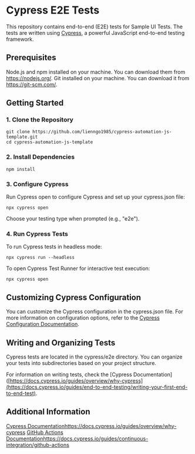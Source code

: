 # Cypress E2E Tests
This repository contains end-to-end (E2E) tests for Sample UI Tests. The tests are written using [Cypress](https://cypress.io/), a powerful JavaScript end-to-end testing framework.

## Prerequisites
Node.js and npm installed on your machine. You can download them from https://nodejs.org/.
Git installed on your machine. You can download it from https://git-scm.com/.
## Getting Started
### 1. Clone the Repository
```
git clone https://github.com/lienngo1985/cypress-automation-js-template.git
cd cypress-automation-js-template
```
### 2. Install Dependencies
```
npm install
```
### 3. Configure Cypress
Run Cypress open to configure Cypress and set up your cypress.json file:

```
npx cypress open
```
Choose your testing type when prompted (e.g., "e2e").

### 4. Run Cypress Tests
To run Cypress tests in headless mode:

```
npx cypress run --headless
```
To open Cypress Test Runner for interactive test execution:

```
npx cypress open
```
## Customizing Cypress Configuration
You can customize the Cypress configuration in the cypress.json file. For more information on configuration options, refer to the [Cypress Configuration Documentation](https://docs.cypress.io/guides/references/configuration).

## Writing and Organizing Tests
Cypress tests are located in the cypress/e2e directory. You can organize your tests into subdirectories based on your project structure.

For information on writing tests, check the [Cypress Documentation]([https://docs.cypress.io/guides/overview/why-cypress](https://docs.cypress.io/guides/end-to-end-testing/writing-your-first-end-to-end-test).

## Additional Information
[Cypress Documentation](https://docs.cypress.io/guides/overview/why-cypress)https://docs.cypress.io/guides/overview/why-cypress
[GitHub Actions Documentation](https://docs.cypress.io/guides/continuous-integration/github-actions)https://docs.cypress.io/guides/continuous-integration/github-actions
